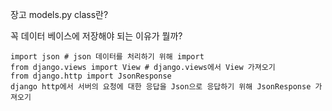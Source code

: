 장고 models.py class란?

꼭 데이터 베이스에 저장해야 되는 이유가 뭘까?



```import json # json 데이터를 처리하기 위해 import
import json # json 데이터를 처리하기 위해 import
from django.views import View # django.views에서 View 가져오기
from django.http import JsonResponse
django http에서 서버의 요청에 대한 응답을 Json으로 응답하기 위해 JsonResponse 가져오기
```
